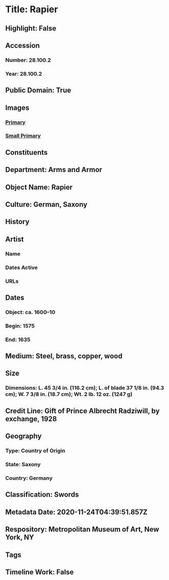# Title: Rapier
## Highlight: False
## Accession
### Number: 28.100.2
### Year: 28.100.2
## Public Domain: True
## Images
### [Primary](https://images.metmuseum.org/CRDImages/aa/original/175346.jpg)
### [Small Primary](https://images.metmuseum.org/CRDImages/aa/web-large/175346.jpg)
## Constituents
## Department: Arms and Armor
## Object Name: Rapier
## Culture: German, Saxony
## History
## Artist
### Name
### Dates Active
### URLs
## Dates
### Object: ca. 1600–10
### Begin: 1575
### End: 1635
## Medium: Steel, brass, copper, wood
## Size
### Dimensions: L. 45 3/4 in. (116.2 cm); L. of blade 37 1/8 in. (94.3 cm); W. 7 3/8 in. (18.7 cm); Wt. 2 lb. 12 oz. (1247 g)
## Credit Line: Gift of Prince Albrecht Radziwill, by exchange, 1928
## Geography
### Type: Country of Origin
### State: Saxony
### Country: Germany
## Classification: Swords
## Metadata Date: 2020-11-24T04:39:51.857Z
## Respository: Metropolitan Museum of Art, New York, NY
## Tags
## Timeline Work: False